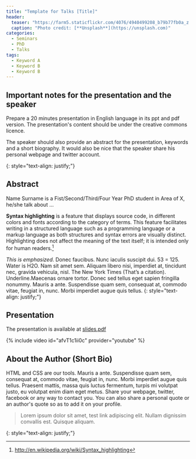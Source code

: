 ```yaml
---
title: "Template for Talks [Title]"
header:
  teaser: "https://farm5.staticflickr.com/4076/4940499208_b79b77fb0a_z.jpg"
  caption: "Photo credit: [**Unsplash**](https://unsplash.com)"
categories:
  - Seminars
  - PhD
  - Talks
tags:
  - Keyword A
  - Keyword B
  - Keyword B
---
```



## Important notes for the presentation and the speaker


Prepare a 20 minutes presentation in English language in its ppt and pdf version.
The presentation's content should be under the creative commons licence.

The speaker should also provide an abstract for the presentation,
keywords and a short biography. It would also be nice that the speaker
share his personal webpage and twitter account.

{: style="text-align: justify;"}


## Abstract

Name Surname is a Fist/Second/Third/Four Year PhD student in Area of X,
he/she talk about ...

**Syntax highlighting** is a feature that displays source code, in different
colors and fonts according to the category of terms. This feature facilitates
writing in a structured language such as a programming language or a markup
language as both structures and syntax errors are visually distinct. Highlighting
does not affect the meaning of the text itself; it is intended only for human
readers.[^1]

[^1]: <http://en.wikipedia.org/wiki/Syntax_highlighting>

*This is emphasized*. Donec faucibus. Nunc iaculis suscipit dui. 53 = 125.
Water is H2O. Nam sit amet sem. Aliquam libero nisi, imperdiet at, tincidunt
nec, gravida vehicula, nisl. The New York Times (That’s a citation).
Underline.Maecenas ornare tortor. Donec sed tellus eget sapien fringilla nonummy.
Mauris a ante. Suspendisse quam sem, consequat at, commodo vitae, feugiat in,
nunc. Morbi imperdiet augue quis tellus.
{: style="text-align: justify;"}

## Presentation

The presentation is available at [slides.pdf](https://mexicansocietyuob.github.io/Seminars/)

 {% include video id="afvT1c1ii0c" provider="youtube" %}

## About the Author (Short Bio)

HTML and CSS are our tools. Mauris a ante. Suspendisse quam sem, consequat at,
commodo vitae, feugiat in, nunc. Morbi imperdiet augue quis tellus. Praesent
mattis, massa quis luctus fermentum, turpis mi volutpat justo, eu volutpat enim
diam eget metus.
Share your webpage, twitter, facebook or any way to contact you.
You can also share a personal quote or an author's quote so as to add it on your
profile.

> Lorem ipsum dolor sit amet, test link adipiscing elit. Nullam dignissim convallis est. Quisque aliquam.

{: style="text-align: justify;"}
